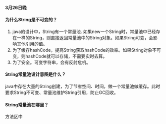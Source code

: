 #### 3月26日晚

#### 为什么String是不可变的？
1. java的设计中，String有一个常量池. 如果new一个String时，常量池中已经存在一样的String，则直接返回常量池中的String对象。如果String可变，会影响其他引用的值。
2. 为了缓存hashCode，提高String获取hashCode的效率。如果String对象不可变，则hashCode就可以存储，不需要实时去算。
3. 为了安全。可变字符串，会有反射危机。

#### String常量池设计意图是什么？
java中存在大量的String创建，为了节省空间、时间，做一个常量池做缓存。此时要求String不可变、常量池维护String引用，防止GC回收。

#### String常量池在哪里？
方法区中